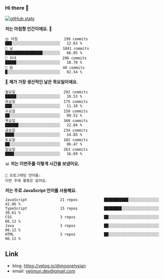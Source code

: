 ### Hi there 👋

<!--
**moonelysian/moonelysian** is a ✨ _special_ ✨ repository because its `README.md` (this file) appears on your GitHub profile.

Here are some ideas to get you started:

- 🔭 I’m currently working on ...
- 🌱 I’m currently learning ...
- 👯 I’m looking to collaborate on ...
- 🤔 I’m looking for help with ...
- 💬 Ask me about ...
- 📫 How to reach me: ...
- 😄 Pronouns: ...
- ⚡ Fun fact: ...
-->

<!-- [![wakatime stats](https://github-readme-stats.vercel.app/api/wakatime?username=moonelysian)](https://github.com/anuraghazra/github-readme-stats) -->

[![gitHub stats](https://github-readme-stats.vercel.app/api?username=moonelysian&show_icons=true)](https://github.com/anuraghazra/github-readme-stats)

<!--START_SECTION:waka-->
**저는 아침형 인간이에요. 🐤** 

```text
🌞 아침                     199 commits         ███░░░░░░░░░░░░░░░░░░░░░░   12.63 % 
🌆 낮　                     1041 commits        █████████████████░░░░░░░░   66.05 % 
🌃 저녁                     296 commits         █████░░░░░░░░░░░░░░░░░░░░   18.78 % 
🌙 밤　                     40 commits          █░░░░░░░░░░░░░░░░░░░░░░░░   02.54 % 
```
📅 **제가 가장 생산적인 날은 목요일이에요.** 

```text
월요일                      292 commits         █████░░░░░░░░░░░░░░░░░░░░   18.53 % 
화요일                      175 commits         ███░░░░░░░░░░░░░░░░░░░░░░   11.10 % 
수요일                      150 commits         ██░░░░░░░░░░░░░░░░░░░░░░░   09.52 % 
목요일                      360 commits         ██████░░░░░░░░░░░░░░░░░░░   22.84 % 
금요일                      234 commits         ████░░░░░░░░░░░░░░░░░░░░░   14.85 % 
토요일                      102 commits         ██░░░░░░░░░░░░░░░░░░░░░░░   06.47 % 
일요일                      263 commits         ████░░░░░░░░░░░░░░░░░░░░░   16.69 % 
```


📊 **저는 이번주를 이렇게 시간을 보냈어요.** 

```text
💬 프로그래밍 언어들: 
이번 주에 활동은 없어요.
```

**저는 주로 JavaScript 언어를 사용해요.** 

```text
JavaScript               21 repos            ███████████░░░░░░░░░░░░░░   42.86 % 
TypeScript               15 repos            ████████░░░░░░░░░░░░░░░░░   30.61 % 
CSS                      3 repos             ██░░░░░░░░░░░░░░░░░░░░░░░   06.12 % 
Java                     3 repos             ██░░░░░░░░░░░░░░░░░░░░░░░   06.12 % 
HTML                     3 repos             ██░░░░░░░░░░░░░░░░░░░░░░░   06.12 % 
```




<!--END_SECTION:waka-->


## Link
- blog: https://velog.io/@moonelysian
- email: yejimun.dev@gmail.com
